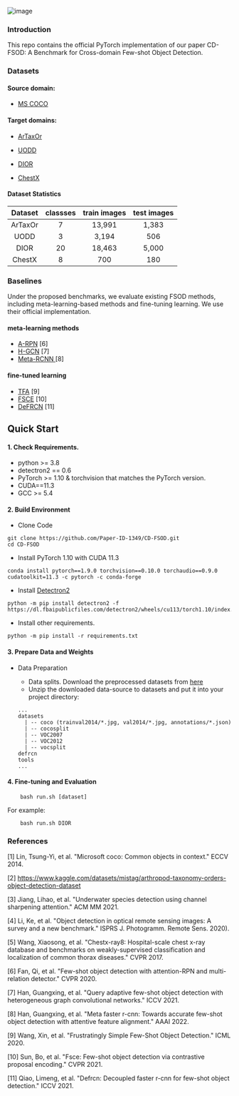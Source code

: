 

![image](https://github.com/Paper-ID-1349/CD-FSOD/blob/main/figures/fig1.png)

### Introduction
This repo contains the official PyTorch implementation of our paper CD-FSOD: A Benchmark for Cross-domain Few-shot Object Detection.


### Datasets


#### Source domain: 

* [MS COCO](https://cocodataset.org/#home)

#### Target domains: 

* [ArTaxOr](https://www.kaggle.com/datasets/mistag/arthropod-taxonomy-orders-object-detection-dataset)

* [UODD](https://github.com/LehiChiang/Underwater-object-detection-dataset)

* [DIOR](https://drive.google.com/drive/folders/1UdlgHk49iu6WpcJ5467iT-UqNPpx__CC)

* [ChestX](https://github.com/TRKuan/cxr8)

#### Dataset Statistics

| Dataset | classses | train images | test images |
| :-----: | :----: | :----: | :----: |
| ArTaxOr | 7 | 13,991 | 1,383 |
| UODD | 3 | 3,194 | 506 |
| DIOR | 20 | 18,463 | 5,000 |
| ChestX | 8 | 700 | 180 |

### Baselines

Under the proposed benchmarks, we evaluate existing FSOD methods, including meta-learning-based methods and fine-tuning learning.  We use their official implementation.

#### meta-learning methods
* [A-RPN](https://github.com/fanq15/FewX) [6]
* [H-GCN](https://github.com/GuangxingHan/QA-FewDet) [7]
* [Meta-RCNN ](https://github.com/guangxinghan/meta-faster-r-cnn) [8]

#### fine-tuned learning
*  [TFA](https://github.com/ucbdrive/few-shot-object-detection) [9]
*  [FSCE](https://github.com/megvii-research/FSCE) [10]
*  [DeFRCN](https://github.com/er-muyue/DeFRCN) [11]

## Quick Start

#### 1. Check Requirements.
* python >= 3.8
* detectron2 == 0.6
* PyTorch >= 1.10 & torchvision that matches the PyTorch version.
* CUDA==11.3
* GCC >= 5.4

#### 2. Build Environment

* Clone Code

```
git clone https://github.com/Paper-ID-1349/CD-FSOD.git
cd CD-FSOD
```

* Install PyTorch 1.10 with CUDA 11.3

```
conda install pytorch==1.9.0 torchvision==0.10.0 torchaudio==0.9.0 cudatoolkit=11.3 -c pytorch -c conda-forge
```

* Install [Detectron2](https://github.com/facebookresearch/detectron2)

```
python -m pip install detectron2 -f https://dl.fbaipublicfiles.com/detectron2/wheels/cu113/torch1.10/index.html
```

* Install other requirements.
 
 ```
python -m pip install -r requirements.txt
```

#### 3. Prepare Data and Weights

* Data Preparation
    * Data splits. Download the preprocessed datasets from [here](https://drive.google.com/file/d/1RLfAMTS6Z-ArpqYIO6FoH1xv9JZ1X4HU/view?usp=sharing)
    * Unzip the downloaded data-source to datasets and put it into your project directory:

     ```
     ...
     datasets
       | -- coco (trainval2014/*.jpg, val2014/*.jpg, annotations/*.json)
       | -- cocosplit
       | -- VOC2007
       | -- VOC2012
       | -- vocsplit
     defrcn
     tools
     ...
     ```




#### 4. Fine-tuning and Evaluation

```
    bash run.sh [dataset]
```
    
For example:

```
    bash run.sh DIOR
```

### References
[1] Lin, Tsung-Yi, et al. "Microsoft coco: Common objects in context." ECCV 2014.

[2] https://www.kaggle.com/datasets/mistag/arthropod-taxonomy-orders-object-detection-dataset

[3] Jiang, Lihao, et al. "Underwater species detection using channel sharpening attention." ACM MM 2021.

[4] Li, Ke, et al. "Object detection in optical remote sensing images: A survey and a new benchmark." ISPRS J. Photogramm. Remote Sens. 2020).

[5] Wang, Xiaosong, et al. "Chestx-ray8: Hospital-scale chest x-ray database and benchmarks on weakly-supervised classification and localization of common thorax diseases." CVPR 2017.

[6] Fan, Qi, et al. "Few-shot object detection with attention-RPN and multi-relation detector." CVPR 2020.

[7] Han, Guangxing, et al. "Query adaptive few-shot object detection with heterogeneous graph convolutional networks." ICCV 2021.

[8] Han, Guangxing, et al. "Meta faster r-cnn: Towards accurate few-shot object detection with attentive feature alignment." AAAI 2022.

[9]  Wang, Xin, et al. "Frustratingly Simple Few-Shot Object Detection." ICML 2020.

[10] Sun, Bo, et al. "Fsce: Few-shot object detection via contrastive proposal encoding." CVPR 2021.

[11] Qiao, Limeng, et al. "Defrcn: Decoupled faster r-cnn for few-shot object detection." ICCV 2021.
